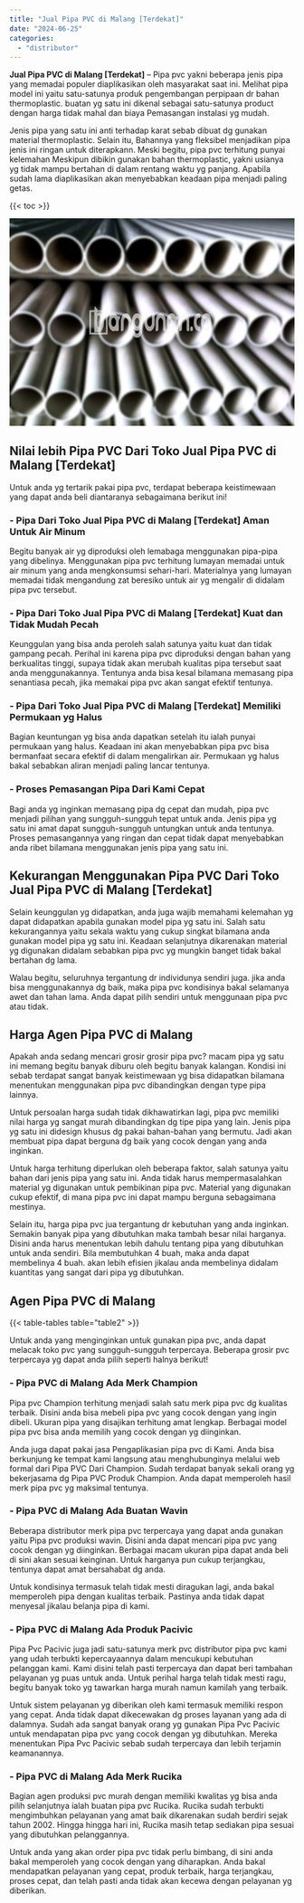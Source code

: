 ```yaml
---
title: "Jual Pipa PVC di Malang [Terdekat]"
date: "2024-06-25"
categories: 
  - "distributor"
---
```


**Jual Pipa PVC di Malang \[Terdekat\]** – Pipa pvc yakni beberapa jenis pipa yang memadai populer diaplikasikan oleh masyarakat saat ini. Melihat pipa model ini yaitu satu-satunya produk pengembangan perpipaan dr bahan thermoplastic. buatan yg satu ini dikenal sebagai satu-satunya product dengan harga tidak mahal dan biaya Pemasangan instalasi yg mudah.

Jenis pipa yang satu ini anti terhadap karat sebab dibuat dg gunakan material thermoplastic. Selain itu, Bahannya yang fleksibel menjadikan pipa jenis ini ringan untuk diterapkann. Meski begitu, pipa pvc terhitung punyai kelemahan Meskipun dibikin gunakan bahan thermoplastic, yakni usianya yg tidak mampu bertahan di dalam rentang waktu yg panjang. Apabila sudah lama diaplikasikan akan menyebabkan keadaan pipa menjadi paling getas.

{{< toc >}}

![Jual Pipa PVC di Malang [Terdekat]](/images/jaul-pipa-pvc-62.png)

## Nilai lebih Pipa PVC Dari Toko Jual Pipa PVC di Malang \[Terdekat\]

Untuk anda yg tertarik pakai pipa pvc, terdapat beberapa keistimewaan yang dapat anda beli diantaranya sebagaimana berikut ini!

### \- Pipa Dari Toko Jual Pipa PVC di Malang \[Terdekat\] Aman Untuk Air Minum

Begitu banyak air yg diproduksi oleh lemabaga menggunakan pipa-pipa yang dibelinya. Menggunakan pipa pvc terhitung lumayan memadai untuk air minum yang anda mengkonsumsi sehari-hari. Materialnya yang lumayan memadai tidak mengandung zat beresiko untuk air yg mengalir di didalam pipa pvc tersebut.

### \- Pipa Dari Toko Jual Pipa PVC di Malang \[Terdekat\] Kuat dan Tidak Mudah Pecah

Keunggulan yang bisa anda peroleh salah satunya yaitu kuat dan tidak gampang pecah. Perihal ini karena pipa pvc diproduksi dengan bahan yang berkualitas tinggi, supaya tidak akan merubah kualitas pipa tersebut saat anda menggunakannya. Tentunya anda bisa kesal bilamana memasang pipa senantiasa pecah, jika memakai pipa pvc akan sangat efektif tentunya.

### \- Pipa Dari Toko Jual Pipa PVC di Malang \[Terdekat\] Memiliki Permukaan yg Halus

Bagian keuntungan yg bisa anda dapatkan setelah itu ialah punyai permukaan yang halus. Keadaan ini akan menyebabkan pipa pvc bisa bermanfaat secara efektif di dalam mengalirkan air. Permukaan yg halus bakal sebabkan aliran menjadi paling lancar tentunya.

### \- Proses Pemasangan Pipa Dari Kami Cepat

Bagi anda yg inginkan memasang pipa dg cepat dan mudah, pipa pvc menjadi pilihan yang sungguh-sungguh tepat untuk anda. Jenis pipa yg satu ini amat dapat sungguh-sungguh untungkan untuk anda tentunya. Proses pemasangannya yang ringan dan cepat tidak dapat menyebabkan anda ribet bilamana menggunakan jenis pipa yang satu ini.

## Kekurangan Menggunakan Pipa PVC Dari Toko Jual Pipa PVC di Malang \[Terdekat\]

Selain keunggulan yg didapatkan, anda juga wajib memahami kelemahan yg dapat didapatkan apabila gunakan model pipa yg satu ini. Salah satu kekurangannya yaitu sekala waktu yang cukup singkat bilamana anda gunakan model pipa yg satu ini. Keadaan selanjutnya dikarenakan material yg digunakan didalam sebabkan pipa pvc yg mungkin banget tidak bakal bertahan dg lama.

Walau begitu, seluruhnya tergantung dr individunya sendiri juga. jika anda bisa menggunakannya dg baik, maka pipa pvc kondisinya bakal selamanya awet dan tahan lama. Anda dapat pilih sendiri untuk menggunaan pipa pvc atau tidak.

## Harga Agen Pipa PVC di Malang

Apakah anda sedang mencari grosir grosir pipa pvc? macam pipa yg satu ini memang begitu banyak diburu oleh begitu banyak kalangan. Kondisi ini sebab terdapat sangat banyak keistimewaan yg bisa didapatkan bilamana menentukan menggunakan pipa pvc dibandingkan dengan type pipa lainnya.

Untuk persoalan harga sudah tidak dikhawatirkan lagi, pipa pvc memiliki nilai harga yg sangat murah dibandingkan dg tipe pipa yang lain. Jenis pipa yg satu ini didesign khusus dg pakai bahan-bahan yang bermutu. Jadi akan membuat pipa dapat berguna dg baik yang cocok dengan yang anda inginkan.

Untuk harga terhitung diperlukan oleh beberapa faktor, salah satunya yaitu bahan dari jenis pipa yang satu ini. Anda tidak harus mempermasalahkan material yg digunakan untuk pembikinan pipa pvc. Material yang digunakan cukup efektif, di mana pipa pvc ini dapat mampu berguna sebagaimana mestinya.

Selain itu, harga pipa pvc jua tergantung dr kebutuhan yang anda inginkan. Semakin banyak pipa yang dibutuhkan maka tambah besar nilai harganya. Disini anda harus menentukan lebih dahulu tentang pipa yang dibutuhkan untuk anda sendiri. Bila membutuhkan 4 buah, maka anda dapat membelinya 4 buah. akan lebih efisien jikalau anda membelinya didalam kuantitas yang sangat dari pipa yg dibutuhkan.

## Agen Pipa PVC di Malang

{{< table-tables table="table2" >}}

Untuk anda yang menginginkan untuk gunakan pipa pvc, anda dapat melacak toko pvc yang sungguh-sungguh terpercaya. Beberapa grosir pvc terpercaya yg dapat anda pilih seperti halnya berikut!

### \- Pipa PVC di Malang Ada Merk Champion

Pipa pvc Champion terhitung menjadi salah satu merk pipa pvc dg kualitas terbaik. Disini anda bisa mebeli pipa pvc yang cocok dengan yang ingin dibeli. Ukuran pipa yang disajikan terhitung amat lengkap. Berbagai model pipa pvc bisa anda memilih yang cocok dengan yg diinginkan.

Anda juga dapat pakai jasa Pengaplikasian pipa pvc di Kami. Anda bisa berkunjung ke tempat kami langsung atau menghubunginya melalui web formal dari Pipa PVC Dari Champion. Sudah terdapat banyak sekali orang yg bekerjasama dg Pipa PVC Produk Champion. Anda dapat memperoleh hasil merk pipa pvc yg maksimal tentunya.

### \- Pipa PVC di Malang Ada Buatan Wavin

Beberapa distributor merk pipa pvc terpercaya yang dapat anda gunakan yaitu Pipa pvc produksi wavin. Disini anda dapat mencari pipa pvc yang cocok dengan yg diinginkan. Berbagai macam ukuran pipa dapat anda beli di sini akan sesuai keinginan. Untuk harganya pun cukup terjangkau, tentunya dapat amat bersahabat dg anda.

Untuk kondisinya termasuk telah tidak mesti diragukan lagi, anda bakal memperoleh pipa dengan kualitas terbaik. Pastinya anda tidak dapat menyesal jikalau belanja pipa di kami.

### \- Pipa PVC di Malang Ada Produk Pacivic

Pipa Pvc Pacivic juga jadi satu-satunya merk pvc distributor pipa pvc kami yang udah terbukti kepercayaannya dalam mencukupi kebutuhan pelanggan kami. Kami disini telah pasti terpercaya dan dapat beri tambahan pelayanan yg puas untuk anda. Untuk perihal harga telah tidak mesti ragu, begitu banyak toko yg tawarkan harga murah namun kamilah yang terbaik.

Untuk sistem pelayanan yg diberikan oleh kami termasuk memiliki respon yang cepat. Anda tidak dapat dikecewakan dg proses layanan yang ada di dalamnya. Sudah ada sangat banyak orang yg gunakan Pipa Pvc Pacivic untuk mendapatan pipa pvc yang cocok dengan yg dibutuhkan. Mereka menentukan Pipa Pvc Pacivic sebab sudah terpercaya dan lebih terjamin keamanannya.

### \- Pipa PVC di Malang Ada Merk Rucika

Bagian agen produksi pvc murah dengan memiliki kwalitas yg bisa anda pilih selanjutnya ialah buatan pipa pvc Rucika. Rucika sudah terbukti mengimbuhkan pelayanan yang amat baik dikarenakan sudah berdiri sejak tahun 2002. Hingga hingga hari ini, Rucika masih tetap sediakan pipa sesuai yang dibutuhkan pelanggannya.

Untuk anda yang akan order pipa pvc tidak perlu bimbang, di sini anda bakal memperoleh yang cocok dengan yang diharapkan. Anda bakal mendapatkan pelayanan yang cepat, produk terbaik, harga terjangkau, proses cepat, dan telah pasti anda tidak akan kecewa dengan pelayanan yg diberikan.

